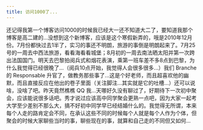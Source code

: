 ```yaml
---
title: 访问1000了...
---
```


还记得我第一个博客访问1000的时候我已经大一还不知道大二了，要知道我那个博客是高二建的...没想到这个新博客，应该是这个寒假新弄的，哦是2010年12月份。7月份都快过去1半了，实习的事还不明朗，旅游的事倒是明朗起来了。7月25号的一周去中西法旅游，看看海看看城堡；8月初的一周去南法晒太阳并第一次跨出法国国门。明天去巴黎拍阅兵式和烟花表演，乘第一班车差不多8点到巴黎，为什么我觉得已经很晚了...（阅兵10点开始，我觉得人会很多很多...）我们 Branche 的 Responsable 升官了，做教务那些事了...这是个好老师，而且超喜欢他的幽默，而且直接反应在他出的卷子里面（关注脚注...其实就是它的吐槽...）还可以说啥，没啥了吧。昨天竟然樵樵 QQ 我...天哪好久没有聊过了，好期待下一次初中聚会，应该能说很多话吧。秀才说过应该高中同学聚会更熟一点吧，因为大家一起考大学至少差别不那么大，搞不好初中同学早已经结婚什么的。我觉得无所谓，本来每个人走的路肯定会不同，在承认这些不同的时候每个人就是每个人作为个体，但聚会的时候大家聊些当时的事，聊些现在的事，就算和自己走的不同但又如何...
